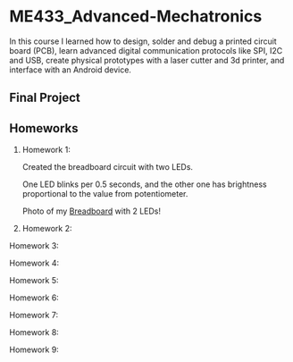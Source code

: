 # ME433_Advanced-Mechatronics

In this course I learned how to design, solder and debug a printed circuit board (PCB), learn advanced digital communication protocols like SPI, I2C and USB, create physical prototypes with a laser cutter and 3d printer, and interface with an Android device.

## Final Project

## Homeworks

1. Homework 1:

   Created the breadboard circuit with two LEDs.

   One LED blinks per 0.5 seconds, and the other one has brightness proportional to the value from potentiometer.

   Photo of my [Breadboard](https://github.com/jongwoo-Lee/ME433_Advanced-Mechatronics/blob/master/HW1/IMG_2373.jpg) with 2 LEDs!

2. Homework 2:

Homework 3:

Homework 4:

Homework 5:

Homework 6:

Homework 7:

Homework 8:

Homework 9:
